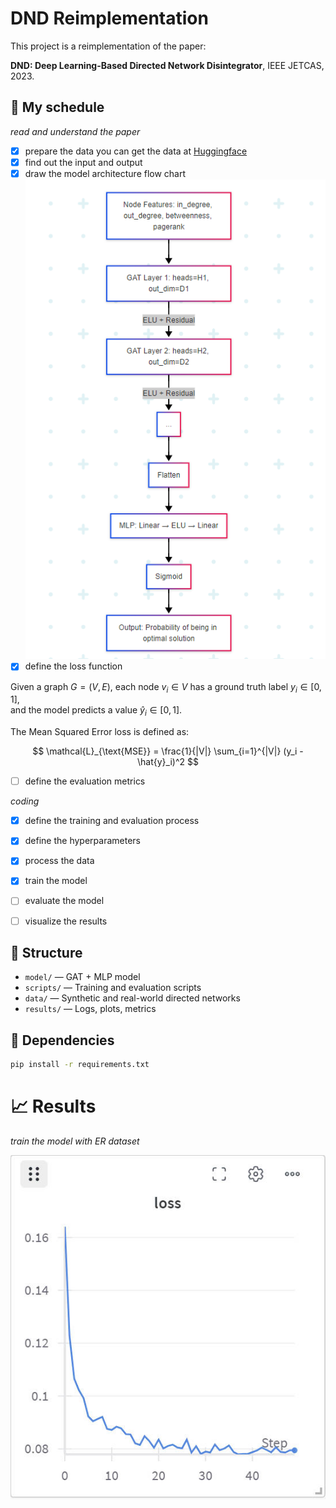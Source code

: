 # DND Reimplementation

This project is a reimplementation of the paper:

**DND: Deep Learning-Based Directed Network Disintegrator**, IEEE JETCAS, 2023.


##  🚀 My schedule

*read and understand the paper*   
- [x] prepare the data
   you can get the data at [Huggingface](https://huggingface.co/sanyier312/DND-Reimplementation/tree/main/data/synthetic)
- [x] find out the input and output
- [x] draw the model architecture  flow chart
  ![](20250514213026.png)
- [x] define the loss function
  
Given a graph $G = (V, E)$, each node $v_i \in V$ has a ground truth label $y_i \in [0, 1]$,  
and the model predicts a value $\hat{y}_i \in [0, 1]$.

The Mean Squared Error loss is defined as:

$$
\mathcal{L}_{\text{MSE}} = \frac{1}{|V|} \sum_{i=1}^{|V|} (y_i - \hat{y}_i)^2
$$


- [ ] define the evaluation metrics

*coding*
- [x] define the training and evaluation process
- [x] define the hyperparameters
- [x] process the data
- [x] train the model
- [ ] evaluate the model
- [ ] visualize the results



## 📌 Structure
- `model/` — GAT + MLP model
- `scripts/` — Training and evaluation scripts
- `data/` — Synthetic and real-world directed networks
- `results/` — Logs, plots, metrics

## 🔧 Dependencies

```bash
pip install -r requirements.txt
```
# 📈 Results

*train the model with  ER dataset*

![](er_train.jpg)

